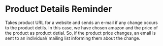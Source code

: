 # Product Details Reminder
Takes product URL for a website and sends an e-mail if any change occurs to the product detils. In this case, we have chosen amazon and the price of the product as product detial. So, if the product price changes, an email is sent to an individual/ mailing list informing them about the change.
